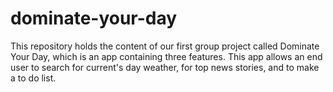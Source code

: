 # dominate-your-day
This repository holds the content of our first group project called Dominate Your Day, which is an app containing three features. This app allows an end user to search for current's day weather, for top news stories, and to make a to do list. 
